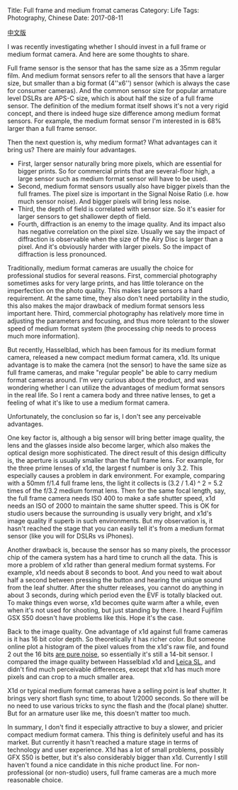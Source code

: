Title: Full frame and medium fromat cameras
Category: Life
Tags: Photography, Chinese
Date: 2017-08-11

[中文版](/full-frame-and-medium-format-1.html)

I was recently investigating whether I should invest in a full frame or medium format camera. And here are some thoughts to share.

Full frame sensor is the sensor that has the same size as a 35mm regular film. And medium format sensors refer to all the sensors that have a larger size, but smaller than a big format (4''x6'') sensor (which is always the case for consumer cameras). And the common sensor size for popular armature level DSLRs are APS-C size, which is about half the size of a full frame sensor. The definition of the medium format itself shows it's not a very rigid concept, and there is indeed huge size difference among medium format sensors. For example, the medium format sensor I'm interested in is 68% larger than a full frame sensor.

Then the next question is, why medium format? What advantages can it bring us? There are mainly four advantages.

* First, larger sensor naturally bring more pixels, which are essential for bigger prints. So for commercial prints that are several-floor high, a large sensor such as medium format sensor will have to be used.
* Second, medium format sensors usually also have bigger pixels than the full frames. The pixel size is important in the Signal Noise Ratio (i.e. how much sensor noise). And bigger pixels will bring less noise.
* Third, the depth of field is correlated with sensor size. So it's easier for larger sensors to get shallower depth of field.
* Fourth, diffraction is an enemy to the image quality. And its impact also has negative correlation on the pixel size. Usually we say the impact of diffraction is observable when the size of the Airy Disc is larger than a pixel. And it's obviously harder with larger pixels. So the impact of diffraction is less pronounced.

Traditionally, medium format cameras are usually the choice for professional studios for several reasons.
First, commercial photography sometimes asks for very large prints, and has little tolerance on the imperfection on the photo quality.
This makes large sensors a hard requirement.
At the same time, they also don't need portability in the studio, this also makes the major drawback of medium format sensors less important here.
Third, commercial photography has relatively more time in adjusting the parameters and focusing, and thus more tolerant to the slower speed of medium format system (the processing chip needs to process much more information).

But recently, Hasselblad, which has been famous for its medium format camera, released a new compact medium format camera, x1d. Its unique advantage is to make the camera (not the sensor) to have the same size as full frame cameras, and make "regular people" be able to carry medium format cameras around. I'm very curious about the product, and was wondering whether I can utilize the advantages of medium format sensors in the real life. So I rent a camera body and three native lenses, to get a feeling of what it's like to use a medium format camera.

Unfortunately, the conclusion so far is, I don't see any perceivable advantages.

One key factor is, although a big sensor will bring better image quality, the lens and the glasses inside also become larger, which also makes the optical design more sophisticated. The direct result of this design difficulty is, the aperture is usually smaller than the full frame lens. For example, for the three prime lenses of x1d, the largest f number is only 3.2. This especially causes a problem in dark environment. For example, comparing with a 50mm f/1.4 full frame lens, the light it collects is (3.2 / 1.4) ^ 2 = 5.2 times of the f/3.2 medium format lens. Then for the same focal length, say, the full frame camera needs ISO 400 to make a safe shutter speed, x1d needs an ISO of 2000 to maintain the same shutter speed. This is OK for studio users because the surrounding is usually very bright, and x1d's image quality if superb in such environments. But my observation is, it hasn't reached the stage that you can easily tell it's from a medium format sensor (like you will for DSLRs vs iPhones).

Another drawback is, because the sensor has so many pixels, the processor chip of the camera system has a hard time to crunch all the data. This is more a problem of x1d rather than general medium format systems. For example, x1d needs about 8 seconds to boot. And you need to wait about half a second between pressing the button and hearing the unique sound from the leaf shutter. After the shutter releases, you cannot do anything in about 3 seconds, during which period even the EVF is totally blacked out. To make things even worse, x1d becomes quite warm after a while, even when it's not used for shooting, but just standing by there. I heard Fujifilm GSX S50 doesn't have problems like this. Hope it's the case.

Back to the image quality. One advantage of x1d against full frame cameras is it has 16 bit color depth. So theoretically it has richer color. But someone online plot a histogram of the pixel values from the x1d's raw file, and found 2 out the 16 bits [are pure noise]( https://www.dpreview.com/forums/post/59002429), so essentially it's still a 14-bit sensor. I compared the image quality between Hasselblad x1d and [Leica SL](/lower-end-phase-one-xt-2.html), and didn't find much perceivable differences, except that x1d has much more pixels and can crop to a much smaller area.

X1d or typical medium format cameras have a selling point is leaf shutter. It brings very short flash sync time, to about 1/2000 seconds. So there will be no need to use various tricks to sync the flash and the (focal plane) shutter. But for an armature user like me, this doesn't matter too much.

In summary, I don't find it especially attractive to buy a slower, and pricier compact medium format camera. This thing is definitely useful and has its market. But currently it hasn't reached a mature stage in terms of technology and user experience. X1d has a lot of small problems, possibly GFX S50 is better, but it's also considerably bigger than x1d. Currently I still haven't found a nice candidate in this niche product line. For non-professional (or non-studio) users, full frame cameras are a much more reasonable choice. 